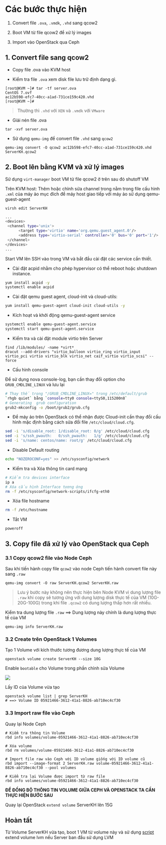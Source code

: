 # Các bước thực hiện 

1. Convert file `.ova`, `.vmdk`, `.vhd` sang qcow2 

2. Boot VM từ file qcow2 để xử lý images 

3. Import vào OpenStack qua Ceph

## 1. Convert file sang qcow2

- Copy file .ova vào KVM host 

- Kiểm tra file `.ova` xem disk file lưu trữ định dạng gì. 
```
[root@KVM ~]# tar -tf server.ova 
CentOS 7.ovf
ac12b598-efc7-40cc-a1ad-731ce159c420.vhd
[root@KVM ~]# 
```
> Thường thì `.vhd` với `XEN` và `.vmdk` với `VMware`

- Giải nén file .ova
```
tar -xvf server.ova
```

- Sử dụng `qemu-img` để convert file `.vhd` sang `qcow2`
```
qemu-img convert -O qcow2 ac12b598-efc7-40cc-a1ad-731ce159c420.vhd ServerKH.qcow2
```

## 2. Boot lên bằng KVM và xử lý images

Sử dụng `virt-manager` boot VM từ file qcow2 ở trên sau đó shutoff VM 

Trên KVM host: Thêm hoặc chỉnh sửa channel trong <devices> nằm trong file cấu hình  `.xml` của máy ảo mục đích để máy host giao tiếp với máy ảo sử dụng qemu-guest-agent 

`virsh edit ServerKH`

``` sh
...
<devices>
 <channel type='unix'>
      <target type='virtio' name='org.qemu.guest_agent.0'/>
      <address type='virtio-serial' controller='0' bus='0' port='1'/>
 </channel>
</devices>
...
```

Start VM lên SSH vào trong VM và bắt đầu cài đặt các service cần thiết. 

- Cài đặt acpid nhằm cho phép hypervisor có thể reboot hoặc shutdown instance.

``` sh 
yum install acpid -y
systemctl enable acpid
```

- Cài đặt qemu guest agent, cloud-init và cloud-utils:

``` sh
yum install qemu-guest-agent cloud-init cloud-utils -y
```

- Kích hoạt và khởi động qemu-guest-agent service

``` sh 
systemctl enable qemu-guest-agent.service
systemctl start qemu-guest-agent.service
```

- Kiểm tra và cài đặt module virtio trên Server 
```
find /lib/modules/ -name *virt*
dracut --add-drivers "virtio_balloon virtio_ring virtio_input virtio_pci virtio virtio_blk virtio_net caif_virtio virtio_scsi" --force
```

- Cấu hình console

Để sử dụng nova console-log, bạn cần thay đổi option cho `GRUB_CMDLINE_LINUX` và lưu lại 

``` sh
# Thay thế trong "/GRUB_CMDLINE_LINUX=" trong /etc/default/grub
`rhgb quiet` bằng `console=tty0 console=ttyS0,115200n8`
# Generating  grub configuration
grub2-mkconfig -o /boot/grub2/grub.cfg
```

- Để máy ảo trên OpenStack có thể nhận được Cloud-init cần thay đổi cấu hình mặc định bằng cách sửa đổi file `/etc/cloud/cloud.cfg`. 

``` sh
sed -i 's/disable_root: 1/disable_root: 0/g' /etc/cloud/cloud.cfg
sed -i 's/ssh_pwauth:   0/ssh_pwauth:   1/g' /etc/cloud/cloud.cfg
sed -i 's/name: centos/name: root/g' /etc/cloud/cloud.cfg
```

- Disable Default routing

``` sh
echo "NOZEROCONF=yes" >> /etc/sysconfig/network
```

- Kiểm tra và Xóa thông tin card mạng
``` sh
# Kiểm tra devices interface 
ip a
# Xóa cấu hình Interface tương ứng
rm -f /etc/sysconfig/network-scripts/ifcfg-eth0
```

- Xóa file hostname

``` sh
rm -f /etc/hostname
```

- Tắt VM 

```
poweroff
```

## 3. Copy file đã xử lý vào OpenStack qua Ceph

### 3.1 Copy qcow2 file vào Node Ceph

Sau khi tiến hành copy file `qcow2` vào node Ceph tiến hành convert file này sang `.raw`

```
qemu-img convert -O raw ServerKH.qcow2 ServerKH.raw
```

> Lưu ý bước này không nên thực hiện bên Node KVM vì dung lượng file `.raw` khi copy sẽ tương ứng với dung lượng disk thực tế của VM (10G-20G-100G) trong khi file `.qcow2` có dung lượng thấp hơn rất nhiều.

Kiểm tra dung lượng file `.raw` ==> Dung lượng này chính là dung lượng thực tế của VM 
```
qemu-img info ServerKH.raw
```

### 3.2 Create trên OpenStack 1 Volumes

Tạo 1 Volume với kích thước tương đương dung lượng thực tế của VM 
```
openstack volume create ServerKH --size 10G
```

Enable `bootable` cho Volume trong phần chỉnh sửa Volume

![](https://i.imgur.com/WTNBXZk.png)

Lấy ID của Volume vừa tạo 
```
openstack volume list | grep ServerKH
# ==> Volume ID 05921466-3612-41a1-8826-ab710ec4cf30
```

### 3.3 Import raw file vào Ceph
Quay lại Node Ceph

```
# Kiểm tra thông tin Volume 
rbd info volumes/volume-05921466-3612-41a1-8826-ab710ec4cf30 

# Xóa volume 
rbd rm volumes/volume-05921466-3612-41a1-8826-ab710ec4cf30

# Import file raw vào Ceph với ID volume giống với ID volume cũ 
rbd import --image-format 2 ServerKH.raw volume-05921466-3612-41a1-8826-ab710ec4cf30 --pool volumes

# Kiểm tra lại Volume được import từ raw file
rbd info volumes/volume-05921466-3612-41a1-8826-ab710ec4cf30 
```

**ĐỂ ĐỒNG BỘ THÔNG TIN VOLUME GIỮA CEPH VÀ OPENSTACK TA CẦN THỰC HIỆN BƯỚC SAU**

Quay lại OpenStack `extend volume` ServerKH lên 15G 

## Hoàn tất 
Từ Volume ServerKH vừa tạo, boot 1 VM từ volume này và sử dụng [script](https://github.com/hocchudong/Image_Create/blob/master/script/partresize.sh) extend volume lvm nếu Server ban đầu sử dụng LVM 